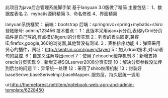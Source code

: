 此项目为java后台管理系统脚手架
基于lanyuan 3.0版做了精简
主要包括：
1、数据库表名
2、mybatis源码精简
3、命名修改
4、界面精简


lanyuan系统框架：
前端：bootstrap
后端：springmvc+spring+mybatis+shiro
登陆账号: admin/123456
技术要点：
1：此版本采用ajax+js分页,表格lyGrid分页插件是自己写的,有点模仿ligerui的分页实现 
2：列表的表头固定,兼容IE,firefox,google,360的浏览器,其他暂没有测试.
3：表格排序功能
4：弹窗采用贤心的插件，网址：http://sentsin.com/jquery/layer/
5：加入druid技术,对sql语句的监控.
6：自定义注解导出excel
7：使用了ehcache缓存机制
8：新增支持oracle分页实现
9：新增支持SQLserver2008分页实现
10：解决分页参数没法传到后台的问题
11：异常统一处理
12：采用了shiro权限机制
13：封装好baseSerive,baseSeriveImpl,baseMapper..服务层，持久层统一调用


ui:http://themeforest.net/item/notebook-web-app-and-admin-template/6228450